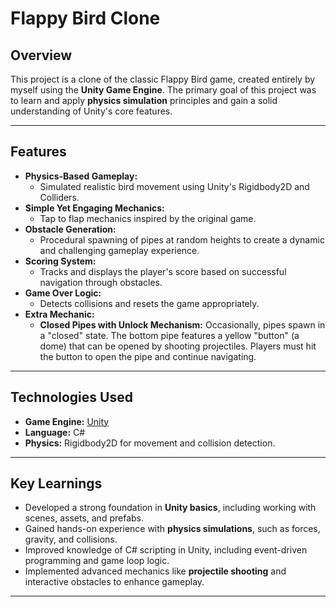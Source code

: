 # Flappy Bird Clone

## Overview

This project is a clone of the classic Flappy Bird game, created entirely by myself using the **Unity Game Engine**. The primary goal of this project was to learn and apply **physics simulation** principles and gain a solid understanding of Unity's core features.

---

## Features

- **Physics-Based Gameplay:**
  - Simulated realistic bird movement using Unity's Rigidbody2D and Colliders.
- **Simple Yet Engaging Mechanics:**
  - Tap to flap mechanics inspired by the original game.
- **Obstacle Generation:**
  - Procedural spawning of pipes at random heights to create a dynamic and challenging gameplay experience.
- **Scoring System:**
  - Tracks and displays the player's score based on successful navigation through obstacles.
- **Game Over Logic:**
  - Detects collisions and resets the game appropriately.
- **Extra Mechanic:**
  - **Closed Pipes with Unlock Mechanism:** Occasionally, pipes spawn in a "closed" state. The bottom pipe features a yellow "button" (a dome) that can be opened by shooting projectiles. Players must hit the button to open the pipe and continue navigating.

---

## Technologies Used

- **Game Engine:** [Unity](https://unity.com/)
- **Language:** C#
- **Physics:** Rigidbody2D for movement and collision detection.

---

## Key Learnings

- Developed a strong foundation in **Unity basics**, including working with scenes, assets, and prefabs.
- Gained hands-on experience with **physics simulations**, such as forces, gravity, and collisions.
- Improved knowledge of C# scripting in Unity, including event-driven programming and game loop logic.
- Implemented advanced mechanics like **projectile shooting** and interactive obstacles to enhance gameplay.

---
